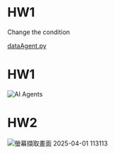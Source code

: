 # HW1 
Change the condition

[dataAgent.py](https://github.com/Morris-Wu/Data/blob/main/dataAgent.py)

# HW1
![AI Agents](https://github.com/user-attachments/assets/e48d9a12-e32a-4ec7-991b-388754b2b182)

# HW2
![螢幕擷取畫面 2025-04-01 113113](https://github.com/user-attachments/assets/2f661146-59a8-4642-a446-25ca8896e7d5)

